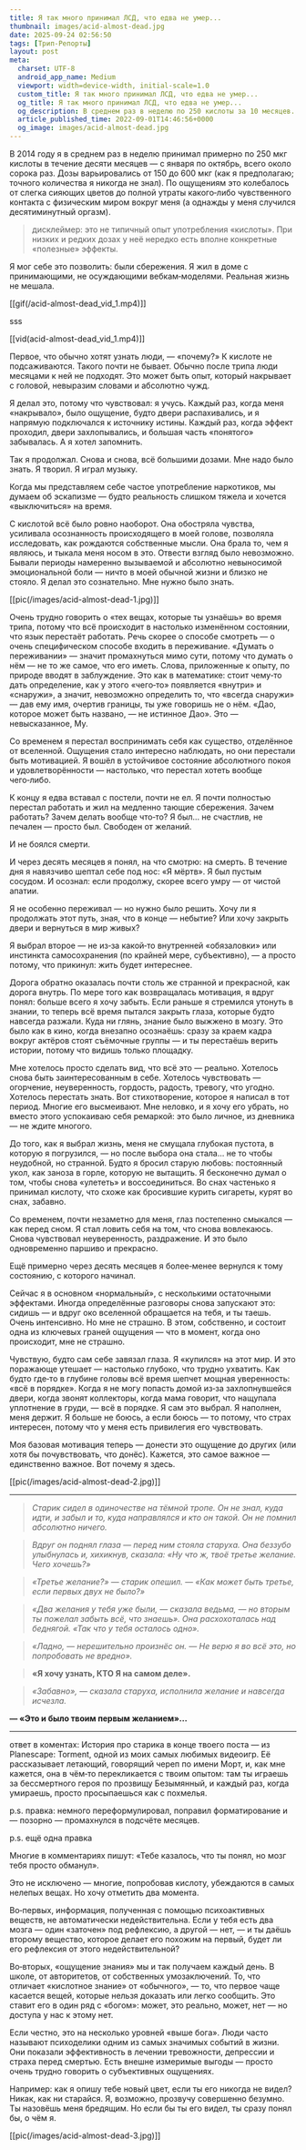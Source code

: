 ```yaml
---
title: Я так много принимал ЛCД, что едва не умер...
thumbnail: images/acid-almost-dead.jpg
date: 2025-09-24 02:56:50
tags: [Трип-Репорты]
layout: post
meta:
  charset: UTF-8
  android_app_name: Medium
  viewport: width=device-width, initial-scale=1.0
  custom_title: Я так много принимал ЛCД, что едва не умер...
  og_title: Я так много принимал ЛCД, что едва не умер...
  og_description: В среднем раз в неделю по 250 киcлoты за 10 месяцев. 40 раз...
  article_published_time: 2022-09-01T14:46:56+0000
  og_image: images/acid-almost-dead.jpg
---
```


В 2014 году я в среднем раз в неделю принимал примерно по 250 мкг кислоты в течение десяти месяцев — с января по октябрь, всего около сорока раз. Дозы варьировались от 150 до 600 мкг (как я предполагаю; точного количества я никогда не знал). По ощущениям это колебалось от слегка сияющих цветов до полной утраты какого‑либо чувственного контакта с физическим миром вокруг меня (а однажды у меня случился десятиминутный оргазм).

> дисклеймер: это не типичный опыт употребления «кислоты». При низких и редких дозах у неё нередко есть вполне конкретные «полезные» эффекты.

Я мог себе это позволить: были сбережения. Я жил в доме с принимающими, не осуждающими вебкам‑моделями. Реальная жизнь не мешала.

[[gif(/acid-almost-dead_vid_1.mp4)]]

sss

[[vid(acid-almost-dead_vid_1.mp4)]]

Первое, что обычно хотят узнать люди, — «почему?» К кислоте не подсаживаются. Такого почти не бывает. Обычно после трипа люди месяцами к ней не подходят. Это может быть опыт, который накрывает с головой, невыразим словами и абсолютно чужд.

Я делал это, потому что чувствовал: я учусь. Каждый раз, когда меня «накрывало», было ощущение, будто двери распахивались, и я напрямую подключался к источнику истины. Каждый раз, когда эффект проходил, двери захлопывались, и большая часть «понятого» забывалась. А я хотел запомнить.

Так я продолжал. Снова и снова, всё большими дозами. Мне надо было знать. Я творил. Я играл музыку.

Когда мы представляем себе частое употребление наркотиков, мы думаем об эскапизме — будто реальность слишком тяжела и хочется «выключиться» на время.

С кислотой всё было ровно наоборот. Она обостряла чувства, усиливала осознанность происходящего в моей голове, позволяла исследовать, как рождаются собственные мысли. Она брала то, чем я являюсь, и тыкала меня носом в это. Отвести взгляд было невозможно. Бывали периоды намеренно вызываемой и абсолютно невыносимой эмоциональной боли — ничто в моей обычной жизни и близко не стояло. Я делал это сознательно. Мне нужно было знать.

<!-- Код для вставки изображения -->
[[pic(/images/acid-almost-dead-1.jpg)]]

Очень трудно говорить о «тех вещах, которые ты узнаёшь» во время трипа, потому что всё происходит в настолько изменённом состоянии, что язык перестаёт работать. Речь скорее о способе смотреть — о очень специфическом способе входить в переживание. «Думать о переживании» — значит промахнуться мимо сути, потому что думать о нём — не то же самое, что его иметь. Слова, приложенные к опыту, по природе вводят в заблуждение. Это как в математике: стоит чему‑то дать определение, как у этого «чего‑то» появляется «внутри» и «снаружи», а значит, невозможно определить то, что «всегда снаружи» — дав ему имя, очертив границы, ты уже говоришь не о нём. «Дао, которое может быть названо, — не истинное Дао». Это — невысказанное, Му.

Со временем я перестал воспринимать себя как существо, отделённое от вселенной. Ощущения стало интересно наблюдать, но они перестали быть мотивацией. Я вошёл в устойчивое состояние абсолютного покоя и удовлетворённости — настолько, что перестал хотеть вообще чего‑либо. 

К концу я едва вставал с постели, почти не ел. 
Я почти полностью перестал работать и жил на медленно тающие сбережения. 
Зачем работать? 
Зачем делать вообще что‑то? 
Я был… не счастлив, не печален — просто был. 
Свободен от желаний. 

И не боялся смерти.

И через десять месяцев я понял, на что смотрю: на смерть. 
В течение дня я навязчиво шептал себе под нос: «Я мёртв». 
Я был пустым сосудом. 
И осознал: если продолжу, скорее всего умру — от чистой апатии.

Я не особенно переживал — но нужно было решить. Хочу ли я продолжать этот путь, зная, что в конце — небытие? Или хочу закрыть двери и вернуться в мир живых?

Я выбрал второе — не из‑за какой‑то внутренней «обязаловки» или инстинкта самосохранения (по крайней мере, субъективно), — а просто потому, что прикинул: жить будет интереснее.

Дорога обратно оказалась почти столь же странной и прекрасной, как дорога внутрь. По мере того как возвращалась мотивация, я вдруг понял: больше всего я хочу забыть. Если раньше я стремился утонуть в знании, то теперь всё время пытался закрыть глаза, которые будто навсегда разжали. Куда ни глянь, знание было выжжено в мозгу. Это было как в кино, когда внезапно осознаёшь: сразу за краем кадра вокруг актёров стоят съёмочные группы — и ты перестаёшь верить истории, потому что видишь только площадку.

Мне хотелось просто сделать вид, что всё это — реально. Хотелось снова быть заинтересованным в себе. Хотелось чувствовать — огорчение, неуверенность, гордость, радость, тревогу, что угодно. Хотелось перестать знать. Вот стихотворение, которое я написал в тот период. Многие его высмеивают. Мне неловко, и я хочу его убрать, но вместо этого успокаиваю себя ремаркой: это было личное, из дневника — не ждите многого.

До того, как я выбрал жизнь, меня не смущала глубокая пустота, в которую я погрузился, — но после выбора она стала… не то чтобы неудобной, но странной. Будто я бросил старую любовь: постоянный укол, как заноза в горле, которую не вытащить. Я бесконечно думал о том, чтобы снова «улететь» и воссоединиться. Во снах частенько я принимал кислоту, что схоже как бросившие курить сигареты, курят во снах, забавно.

Со временем, почти незаметно для меня, глаз постепенно смыкался — как перед сном. Я стал ловить себя на том, что снова вовлекаюсь. Снова чувствовал неуверенность, раздражение. И это было одновременно паршиво и прекрасно.

Ещё примерно через десять месяцев я более‑менее вернулся к тому состоянию, с которого начинал.

Сейчас я в основном «нормальный», с несколькими остаточными эффектами. Иногда определённые разговоры снова запускают это: сидишь — и вдруг око вселенной обращается на тебя, и ты таешь. Очень интенсивно. Но мне не страшно. В этом, собственно, и состоит одна из ключевых граней ощущения — что в момент, когда оно происходит, мне не страшно.

Чувствую, будто сам себе завязал глаза. Я «купился» на этот мир. И это поражающе утешает — настолько глубоко, что трудно ухватить. Как будто где‑то в глубине головы всё время шепчет мощная уверенность: «всё в порядке». Когда я не могу попасть домой из‑за захлопнувшейся двери, когда звонят коллекторы, когда мама говорит, что нащупала уплотнение в груди, — всё в порядке. Я сам это выбрал. Я наполнен, меня держит. Я больше не боюсь, а если боюсь — то потому, что страх интересен, потому что у меня есть привилегия его чувствовать.

Моя базовая мотивация теперь — донести это ощущение до других (или хотя бы почувствовать, что донёс). Кажется, это самое важное — единственно важное. Вот почему я здесь.

<!-- Код для вставки изображения -->
[[pic(/images/acid-almost-dead-2.jpg)]]

---

> *Старик сидел в одиночестве на тёмной тропе.*
> *Он не знал, куда идти, и забыл и то, куда направлялся и кто он такой.*
> *Он не помнил абсолютно ничего.*

> *Вдруг он поднял глаза — перед ним стояла старуха.*
> *Она беззубо улыбнулась и, хихикнув, сказала: «Ну что ж, твоё третье желание. Чего хочешь?»*

> *«Третье желание?» — старик опешил. — «Как может быть третье, если первых двух не было?»*

> *«Два желания у тебя уже были, — сказала ведьма, — но вторым ты пожелал забыть всё, что знаешь». Она расхохоталась над беднягой. «Так что у тебя осталось одно».*

> *«Ладно, — нерешительно произнёс он. — Не верю я во всё это, но попробовать не вредно».*

> **«Я хочу узнать, КТО Я на самом деле».**

> *«Забавно», — сказала старуха, исполнила желание и навсегда исчезла.*

**— «Это и было твоим первым желанием»...**

---

ответ в коментах: История про старика в конце твоего поста — из Planescape: Torment, одной из моих самых любимых видеоигр. Её рассказывает летающий, говорящий череп по имени Морт, и, как мне кажется, она в чём‑то перекликается с твоим опытом: там ты играешь за бессмертного героя по прозвищу Безымянный, и каждый раз, когда умираешь, просто просыпаешься как с похмелья.

p.s. правка: немного переформулировал, поправил форматирование и — позорно — промахнулся в подсчёте месяцев.

p.s. ещё одна правка

Многие в комментариях пишут: «Тебе казалось, что ты понял, но мозг тебя просто обманул».

Это не исключено — многие, попробовав кислоту, убеждаются в самых нелепых вещах. Но хочу отметить два момента.

Во‑первых, информация, полученная с помощью психоактивных веществ, не автоматически недействительна. Если у тебя есть два мозга — один «заточен» под рефлексию, а другой — нет, — и ты даёшь второму вещество, которое делает его похожим на первый, будет ли его рефлексия от этого недействительной?

Во‑вторых, «ощущение знания» мы и так получаем каждый день. В школе, от авторитетов, от собственных умозаключений. То, что отличает «кислотное знание» от «обычного», — то, что первое чаще касается вещей, которые нельзя доказать или легко сообщить. Это ставит его в один ряд с «богом»: может, это реально, может, нет — но доступа у нас к этому нет.

Если честно, это на несколько уровней «выше бога». Люди часто называют психоделики одним из самых значимых событий в жизни. Они показали эффективность в лечении тревожности, депрессии и страха перед смертью. Есть внешне измеримые выгоды — просто очень трудно говорить о субъективных ощущениях.

Например: как я опишу тебе новый цвет, если ты его никогда не видел? Никак, как ни старайся. Я, возможно, прозвучу совершенно безумно. Ты назовёшь меня бредящим. Но если бы ты его видел, ты сразу понял бы, о чём я.

<!-- Код для вставки изображения -->
[[pic(/images/acid-almost-dead-3.jpg)]]
